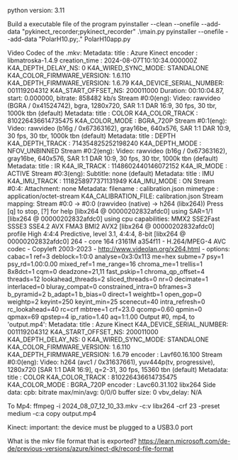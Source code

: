 python version: 3.11

Build a executable file of the program
pyinstaller --clean --onefile --add-data "pykinect_recorder;pykinect_recorder" .\main.py
pyinstaller --onefile --add-data "PolarH10.py;." PolarH10app.py

Video Codec of the .mkv:
Metadata:
    title           : Azure Kinect
    encoder         : libmatroska-1.4.9
    creation_time   : 2024-08-07T10:10:34.000000Z
    K4A_DEPTH_DELAY_NS: 0
    K4A_WIRED_SYNC_MODE: STANDALONE
    K4A_COLOR_FIRMWARE_VERSION: 1.6.110
    K4A_DEPTH_FIRMWARE_VERSION: 1.6.79
    K4A_DEVICE_SERIAL_NUMBER: 001119204312
    K4A_START_OFFSET_NS: 200011000
  Duration: 00:10:04.87, start: 0.000000, bitrate: 858482 kb/s
  Stream #0:0(eng): Video: rawvideo (BGRA / 0x41524742), bgra, 1280x720, SAR 1:1 DAR 16:9, 30 fps, 30 tbr, 1000k tbn (default)
    Metadata:
      title           : COLOR
      K4A_COLOR_TRACK : 810226436614735475
      K4A_COLOR_MODE  : BGRA_720P
  Stream #0:1(eng): Video: rawvideo (b16g / 0x67363162), gray16be, 640x576, SAR 1:1 DAR 10:9, 30 fps, 30 tbr, 1000k tbn (default)
    Metadata:
      title           : DEPTH
      K4A_DEPTH_TRACK : 714354825252198240
      K4A_DEPTH_MODE  : NFOV_UNBINNED
  Stream #0:2(eng): Video: rawvideo (b16g / 0x67363162), gray16be, 640x576, SAR 1:1 DAR 10:9, 30 fps, 30 tbr, 1000k tbn (default)
    Metadata:
      title           : IR
      K4A_IR_TRACK    : 1148602440146072152
      K4A_IR_MODE     : ACTIVE
  Stream #0:3(eng): Subtitle: none (default)
    Metadata:
      title           : IMU
      K4A_IMU_TRACK   : 1118258977371131949
      K4A_IMU_MODE    : ON
  Stream #0:4: Attachment: none
    Metadata:
      filename        : calibration.json
      mimetype        : application/octet-stream
      K4A_CALIBRATION_FILE: calibration.json
Stream mapping:
  Stream #0:0 -> #0:0 (rawvideo (native) -> h264 (libx264))
Press [q] to stop, [?] for help
[libx264 @ 00000202832afdc0] using SAR=1/1
[libx264 @ 00000202832afdc0] using cpu capabilities: MMX2 SSE2Fast SSSE3 SSE4.2 AVX FMA3 BMI2 AVX2
[libx264 @ 00000202832afdc0] profile High 4:4:4 Predictive, level 3.1, 4:4:4, 8-bit
[libx264 @ 00000202832afdc0] 264 - core 164 r3161M a354f11 - H.264/MPEG-4 AVC codec - Copyleft 2003-2023 - http://www.videolan.org/x264.html - options: cabac=1 ref=3 deblock=1:0:0 analyse=0x3:0x113 me=hex subme=7 psy=1 psy_rd=1.00:0.00 mixed_ref=1 me_range=16 chroma_me=1 trellis=1 8x8dct=1 cqm=0 deadzone=21,11 fast_pskip=1 chroma_qp_offset=4 threads=12 lookahead_threads=2 sliced_threads=0 nr=0 decimate=1 interlaced=0 bluray_compat=0 constrained_intra=0 bframes=3 b_pyramid=2 b_adapt=1 b_bias=0 direct=1 weightb=1 open_gop=0 weightp=2 keyint=250 keyint_min=25 scenecut=40 intra_refresh=0 rc_lookahead=40 rc=crf mbtree=1 crf=23.0 qcomp=0.60 qpmin=0 qpmax=69 qpstep=4 ip_ratio=1.40 aq=1:1.00
Output #0, mp4, to 'output.mp4':
  Metadata:
    title           : Azure Kinect
    K4A_DEVICE_SERIAL_NUMBER: 001119204312
    K4A_START_OFFSET_NS: 200011000
    K4A_DEPTH_DELAY_NS: 0
    K4A_WIRED_SYNC_MODE: STANDALONE
    K4A_COLOR_FIRMWARE_VERSION: 1.6.110
    K4A_DEPTH_FIRMWARE_VERSION: 1.6.79
    encoder         : Lavf60.16.100
  Stream #0:0(eng): Video: h264 (avc1 / 0x31637661), yuv444p(tv, progressive), 1280x720 [SAR 1:1 DAR 16:9], q=2-31, 30 fps, 15360 tbn (default)
    Metadata:
      title           : COLOR
      K4A_COLOR_TRACK : 810226436614735475
      K4A_COLOR_MODE  : BGRA_720P
      encoder         : Lavc60.31.102 libx264
    Side data:
      cpb: bitrate max/min/avg: 0/0/0 buffer size: 0 vbv_delay: N/A


To Mp4:
ffmpeg -i 2024_08_07_12_10_33.mkv -c:v libx264 -crf 23 -preset medium -c:a copy output.mp4

Kinect:
important: the device must be plugged to a USB3.0 port


What is the mkv file format that is exported?
https://learn.microsoft.com/de-de/previous-versions/azure/kinect-dk/record-file-format